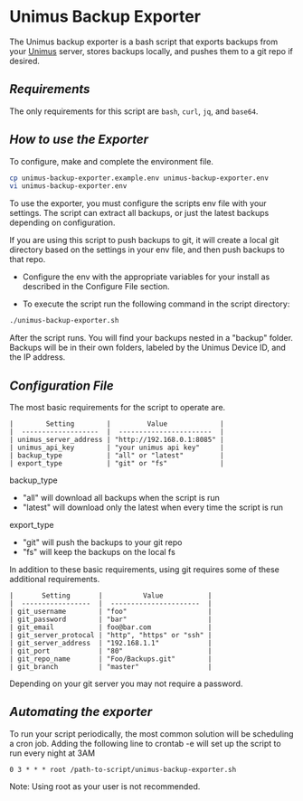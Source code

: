 # Unimus Backup Exporter 

The Unimus backup exporter is a bash script that exports backups from your [Unimus](https://unimus.net) server, stores backups locally, and pushes them to a git repo if desired.

## _Requirements_

The only requirements for this script are `bash`, `curl`, `jq`, and `base64`.

## _How to use the Exporter_ 

To configure, make and complete the environment file.

``` bash
cp unimus-backup-exporter.example.env unimus-backup-exporter.env
vi unimus-backup-exporter.env
```

To use the exporter, you must configure the scripts env file with your settings. The script can extract all backups, or just the latest backups depending on configuration. 

If you are using this script to push backups to git, it will create a local git directory based on the settings in your env file, and then push backups to that repo.

* Configure the env with the appropriate variables for your install as described in the Configure File section.

* To execute the script run the following command in the script directory:

``` bash
./unimus-backup-exporter.sh
``` 

After the script runs. You will find your backups nested in a "backup" folder. Backups will be in their own folders, labeled by the Unimus Device ID, and the IP address.

## _Configuration File_

The most basic requirements for the script to operate are.

``` text
|        Setting        |         Value             |
|  -------------------  |  -----------------------  |
| unimus_server_address | "http://192.168.0.1:8085" |
| unimus_api_key        | "your unimus api key"     |
| backup_type           | "all" or "latest"         |
| export_type           | "git" or "fs"             |
``` 

backup_type
 - "all" will download all backups when the script is run
 - "latest" will download only the latest when every time the script is run 
 
export_type
 - "git" will push the backups to your git repo
 - "fs" will keep the backups on the local fs
 
In addition to these basic requirements, using git requires some of these additional requirements.

``` text
|       Setting       |          Value           |
|  -----------------  |  ----------------------  |
| git_username        | "foo"                    |
| git_password        | "bar"                    |
| git_email           | foo@bar.com              |
| git_server_protocal | "http", "https" or "ssh" |
| git_server_address  | "192.168.1.1"            |
| git_port            | "80"                     |
| git_repo_name       | "Foo/Backups.git"        |
| git_branch          | "master"                 |
 ```
 Depending on your git server you may not require a password.
 
 ## _Automating the exporter_
 
 To run your script periodically, the most common solution will be scheduling a cron job. Adding the following line to crontab -e will set up the script to run every night at 3AM
  
``` 
0 3 * * * root /path-to-script/unimus-backup-exporter.sh
```
Note: Using root as your user is not recommended.
